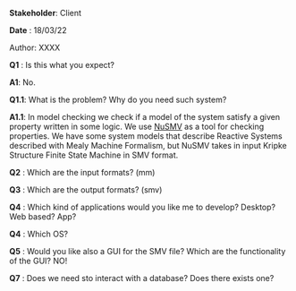 **Stakeholder**: Client

**Date** : 18/03/22

Author: XXXX

**Q1** : Is this what you expect?

**A1**: No.

**Q1.1**: What is the problem? Why do you need such system?

**A1.1**: In model checking we check if a model of the system satisfy a given property written in some logic. We use [NuSMV]( ) as a tool for checking properties. We have some system models that describe Reactive Systems described with Mealy Machine Formalism, but NuSMV takes in input Kripke Structure Finite State Machine in SMV format.

**Q2** : Which are the input formats? (mm)

**Q3** : Which are the output formats? (smv)

**Q4** : Which kind of applications would you like me to develop? Desktop? Web based? App?

**Q4** : Which OS?

**Q5** : Would you like also a GUI for the SMV file? Which are the functionality of the GUI? NO!

**Q7** : Does we need sto interact with a database? Does there exists one?



